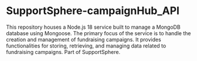 # SupportSphere-campaignHub_API
This repository houses a Node.js 18 service built to manage a MongoDB database using Mongoose. The primary focus of the service is to handle the creation and management of fundraising campaigns. It provides functionalities for storing, retrieving, and managing data related to fundraising campaigns. Part of SupportSphere.
